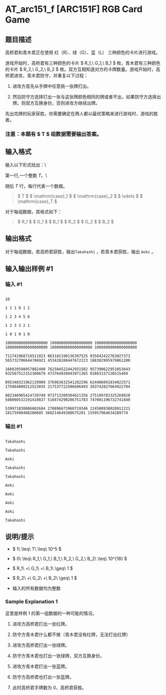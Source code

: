 # AT_arc151_f [ARC151F] RGB Card Game

## 题目描述

高桥君和青木君正在使用 红（R）、绿（G）、蓝（L） 三种颜色的卡片进行游戏。

游戏开始时，高桥君有三种颜色的卡片 $ R_1,\ G_1,\ B_1 $ 枚，青木君有三种颜色的卡片 $ R_2,\ G_2,\ B_2 $ 枚。双方互相知道对方的卡牌数量。游戏开始时，高桥君进攻，青木君防守，并重复以下过程：

1. 进攻方首先从手牌中任意挑一张牌打出。
2. 然后防守方选择打出一张与这张牌颜色相同的牌或者不出，如果防守方选择出牌，则双方互换身份，否则进攻方继续出牌。

先出完牌的玩家获胜，你需要确定在两人都以最优策略来进行游戏时，游戏的胜者。

### 注意：本题有 $ T $ 组数据需要输出答案。

## 输入格式

输入以下形式给出：\
第一行,一个整数 $T$。\
随后 $T$ 行，每行代表一个数据。

> $ T $ $ \mathrm{case}_1 $ $ \mathrm{case}_2 $ $ \vdots $ $ \mathrm{case}_T $

对于每组数据，其格式如下：

> $ R_1 $ $ G_1 $ $ B_1 $ $ R_2 $ $ G_2 $ $ B_2 $

## 输出格式

对于每组数据，若高桥君获胜，输出`Takahashi` ，若青木君获胜，输出 `Aoki` 。

## 输入输出样例 #1

### 输入 #1

```
10
1 1 1 0 1 2
1 2 3 4 5 6
1 2 3 3 2 1
1 0 1 0 1 0
1000000000000000000 1000000000000000000 1000000000000000000 1000000000000000000 1000000000000000000 1000000000000000000
711741968710511023 863182190136397525 935042422763027373 565732706644706921 453428280447672223 188382995979861200
166020598057882490 762504522442931582 957390622951053643 932567512152300679 473764934043971365 82803157126515469
895348321962139989 376963632541282296 624486091834022571 175064808312523035 217537722506696493 203742827664922704
802346905414720749 973713209304621356 275109783325269828 588060532191410837 516874290286751783 747001196732741840
539971830806602684 270896673960719346 124580938028911221 18175990488280605 360214649380675201 155957964634289774
```

### 输出 #1

```
Takahashi
Takahashi
Aoki
Takahashi
Takahashi
Aoki
Aoki
Aoki
Aoki
Takahashi
```

## 说明/提示

- $ 1\ \leq\ T\ \leq\ 10^5 $
- $ 0\ \leq\ R_1,\ G_1,\ B_1,\ R_2,\ G_2,\ B_2\ \leq\ 10^{18} $
- $ R_1\ +\ G_1\ +\ B_1\ \geq\ 1 $
- $ R_2\ +\ G_2\ +\ B_2\ \geq\ 1 $
- 输入的所有数据均为整数

### Sample Explanation 1

这里是样例 $1$ 的第一组数据的一种可能的情况。
1. 进攻方高桥君打出一张红牌。
2. 防守方青木君什么都不做（青木君没有红牌，无法打出红牌）
3. 进攻方高桥君打出一张绿牌。
4. 防守方青木君也打出一张绿牌，双方互换身份。
5. 进攻方青木君打出一张蓝牌。 
6. 防守方高桥君也打出一张蓝牌。 
7. 此时高桥君手牌数为 $0$，高桥君获胜。